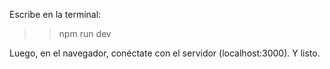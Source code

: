 Escribe en la terminal:
>> npm run dev

Luego, en el navegador, conéctate con el servidor (localhost:3000). Y listo.
